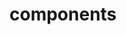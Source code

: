 <!-- Space: DockerKaliLinux -->
<!-- Parent: Project -->
<!-- Title: Components -->

<!-- Label: DockerKaliLinux -->
<!-- Label: Project -->
<!-- Label: Components -->
<!-- Include: docs/disclaimer.md -->
<!-- Include: ac:toc -->

# components
